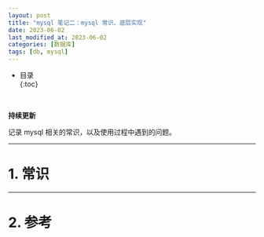 ```yaml
---
layout: post
title: "mysql 笔记二：mysql 常识、底层实现"
date: 2023-06-02
last_modified_at: 2023-06-02
categories: [数据库]
tags: [db, mysql]
---
```


* 目录  
{:toc}
<br/>

**持续更新**   

记录 mysql 相关的常识，以及使用过程中遇到的问题。    

---

# 1. 常识


---

# 2. 参考

